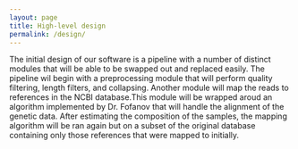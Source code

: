 ```yaml
---
layout: page
title: High-level design
permalink: /design/
---
```

The initial design of our software is a pipeline with a number of distinct modules that will be able to be swapped out and replaced easily. The pipeline wil begin with a preprocessing module that will perform quality filtering, length filters, and collapsing. Another module will map the reads to references in the NCBI database.This module will be wrapped aroud an algorithm implemented by Dr. Fofanov that will handle the alignment of the genetic data. After estimating the composition of the samples, the mapping algorithm will be ran again but on a subset of the original database containing only those references that were mapped to initially.
